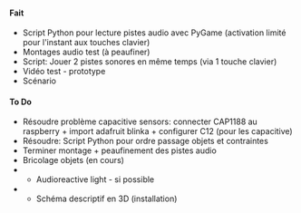#### Fait

* Script Python pour lecture pistes audio avec PyGame (activation limité pour l'instant aux touches clavier)
* Montages audio test (à peaufiner)
* Script: Jouer 2 pistes sonores en même temps (via 1 touche clavier)
* Vidéo test - prototype
* Scénario

#### To Do

* Résoudre problème capacitive sensors: connecter CAP1188 au raspberry + import 
adafruit blinka + configurer C12 (pour les capacitive)
* Résoudre: Script Python pour ordre passage objets et contraintes
* Terminer montage + peaufinement des pistes audio
* Bricolage objets (en cours)
* - Audioreactive light - si possible
* - Schéma descriptif en 3D (installation)
